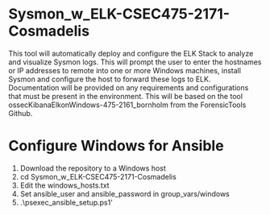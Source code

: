 # Sysmon_w_ELK-CSEC475-2171-Cosmadelis


This tool will automatically deploy and configure the ELK Stack to analyze and visualize Sysmon logs.  This will prompt the user to enter the hostnames or IP addresses to remote into one or more Windows machines, install Sysmon and configure the host to forward these logs to ELK. Documentation will be provided on any requirements and configurations that must be present in the environment. This will be based on the tool ossecKibanaElkonWindows-475-2161_bornholm from the ForensicTools Github.


# Configure Windows for Ansible 
1) Download the repository to a Windows host
2) cd Sysmon_w_ELK-CSEC475-2171-Cosmadelis
3) Edit the windows_hosts.txt
4) Set ansible_user and ansible_password in group_vars/windows
5) .\psexec_ansible_setup.ps1'

